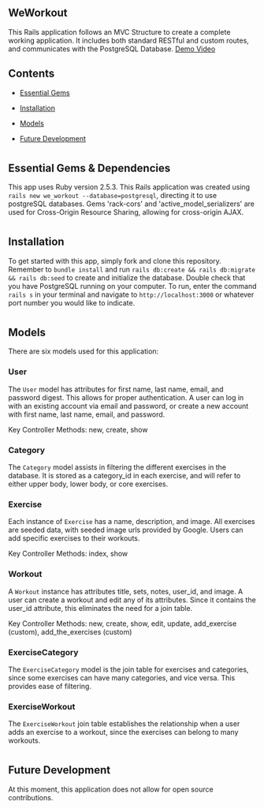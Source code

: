 ## WeWorkout

This Rails application follows an MVC Structure to create a complete working application. It includes both standard RESTful  and custom routes, and communicates with the PostgreSQL Database. <a href=https://vimeo.com/328025663>Demo Video</a>


<h2>Contents</h2>

* [Essential Gems](#essential-gems-&-dependencies)

* [Installation](#installation)

* [Models](#models)

* [Future Development](#future-development)



# <h2>Essential Gems & Dependencies</h2>

This app uses Ruby version 2.5.3. This Rails application was created using ```rails new we_workout --database=postgresql```, directing it to use postgreSQL databases. Gems 'rack-cors' and 'active_model_serializers' are used for Cross-Origin Resource Sharing, allowing for cross-origin AJAX.

# <h2>Installation</h2>

To get started with this app, simply fork and clone this repository. Remember to ```bundle install``` and run ```rails db:create && rails db:migrate && rails db:seed``` to create and initialize the database. Double check that you have PostgreSQL running on your computer. To run, enter the command ```rails s``` in your terminal and navigate to ```http://localhost:3000``` or whatever port number you would like to indicate.

# <h2>Models</h2>

There are six models used for this application:

<h3>User</h3>

The ```User``` model has attributes for first name, last name, email, and password digest. This allows for proper authentication. A user can log in with an existing account via email and password, or create a new account with first name, last name, email, and password.

Key Controller Methods: new, create, show

<h3>Category</h3>

The ```Category``` model assists in filtering the different exercises in the database. It is stored as a category_id in each exercise, and will refer to either upper body, lower body, or core exercises.

<h3>Exercise</h3>

Each instance of ```Exercise``` has a name, description, and image. All exercises are seeded data, with seeded image urls provided by Google. Users can add specific exercises to their workouts.

Key Controller Methods: index, show

<h3>Workout</h3>

A ```Workout``` instance has attributes title, sets, notes, user_id, and image. A user can create a workout and edit any of its attributes. Since it contains the user_id attribute, this eliminates the need for a join table.

Key Controller Methods: new, create, show, edit, update, add_exercise (custom), add_the_exercises (custom)

<h3>ExerciseCategory</h3>

The ```ExerciseCategory``` model is the join table for exercises and categories, since some exercises can have many categories, and vice versa. This provides ease of filtering.

<h3>ExerciseWorkout</h3>

The ```ExerciseWorkout``` join table establishes the relationship when a user adds an exercise to a workout, since the exercises can belong to many workouts.


# <h2>Future Development</h2>


At this moment, this application does not allow for open source contributions.
